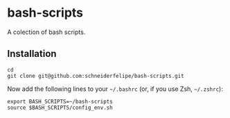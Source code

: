 # bash-scripts

A colection of bash scripts.

## Installation

```
cd
git clone git@github.com:schneiderfelipe/bash-scripts.git
```

Now add the following lines to your `~/.bashrc` (or, if you use Zsh,
`~/.zshrc`):

```
export BASH_SCRIPTS=~/bash-scripts
source $BASH_SCRIPTS/config_env.sh
```
